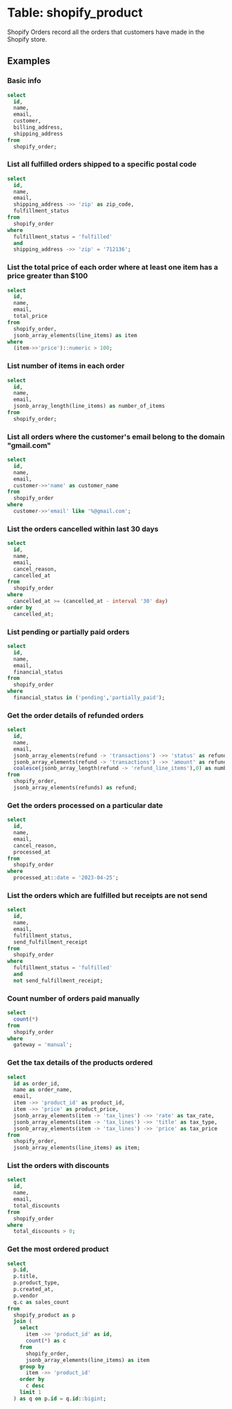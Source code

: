 # Table: shopify_product

Shopify Orders record all the orders that customers have made in the Shopify store.

## Examples

### Basic info

```sql
select
  id,
  name,
  email,
  customer,
  billing_address,
  shipping_address
from
  shopify_order;
```

### List all fulfilled orders shipped to a specific postal code

```sql
select
  id,
  name,
  email,
  shipping_address ->> 'zip' as zip_code,
  fulfillment_status
from
  shopify_order
where
  fulfillment_status = 'fulfilled'
  and
  shipping_address ->> 'zip' = '712136';
```

### List the total price of each order where at least one item has a price greater than $100

```sql
select
  id,
  name,
  email,
  total_price
from
  shopify_order,
  jsonb_array_elements(line_items) as item
where
  (item->>'price')::numeric > 100;
```

### List number of items in each order

```sql
select
  id,
  name,
  email,
  jsonb_array_length(line_items) as number_of_items
from
  shopify_order;
```

### List all orders where the customer's email belong to the domain "gmail.com"

```sql
select
  id,
  name,
  email,
  customer->>'name' as customer_name
from
  shopify_order
where
  customer->>'email' like '%@gmail.com';
```

### List the orders cancelled within last 30 days

```sql
select
  id,
  name,
  email,
  cancel_reason,
  cancelled_at
from
  shopify_order
where
  cancelled_at >= (cancelled_at - interval '30' day)
order by
  cancelled_at;
```

### List pending or partially paid orders

```sql
select
  id,
  name,
  email,
  financial_status
from
  shopify_order
where
  financial_status in ('pending','partially_paid');
```

### Get the order details of refunded orders

```sql
select
  id,
  name,
  email,
  jsonb_array_elements(refund -> 'transactions') ->> 'status' as refund_status,
  jsonb_array_elements(refund -> 'transactions') ->> 'amount' as refund_amount,
  coalesce(jsonb_array_length(refund -> 'refund_line_items'),0) as number_of_products_refunded
from
  shopify_order,
  jsonb_array_elements(refunds) as refund;
```

### Get the orders processed on a particular date

```sql
select
  id,
  name,
  email,
  cancel_reason,
  processed_at
from
  shopify_order
where
  processed_at::date = '2023-04-25';
```

### List the orders which are fulfilled but receipts are not send

```sql
select
  id,
  name,
  email,
  fulfillment_status,
  send_fulfillment_receipt
from
  shopify_order
where
  fulfillment_status = 'fulfilled'
  and
  not send_fulfillment_receipt;
```

### Count number of orders paid manually

```sql
select
  count(*)
from
  shopify_order
where
  gateway = 'manual';
```

### Get the tax details of the products ordered

```sql
select
  id as order_id,
  name as order_name,
  email,
  item ->> 'product_id' as product_id,
  item ->> 'price' as product_price,
  jsonb_array_elements(item -> 'tax_lines') ->> 'rate' as tax_rate,
  jsonb_array_elements(item -> 'tax_lines') ->> 'title' as tax_type,
  jsonb_array_elements(item -> 'tax_lines') ->> 'price' as tax_price
from
  shopify_order,
  jsonb_array_elements(line_items) as item;
```

### List the orders with discounts

```sql
select
  id,
  name,
  email,
  total_discounts
from
  shopify_order
where
  total_discounts > 0;
```

### Get the most ordered product

```sql
select
  p.id,
  p.title,
  p.product_type,
  p.created_at,
  p.vendor
  q.c as sales_count
from
  shopify_product as p
  join (
    select
      item ->> 'product_id' as id,
      count(*) as c
    from
      shopify_order,
      jsonb_array_elements(line_items) as item
    group by
      item ->> 'product_id'
    order by
      c desc
    limit 1
  ) as q on p.id = q.id::bigint;
```